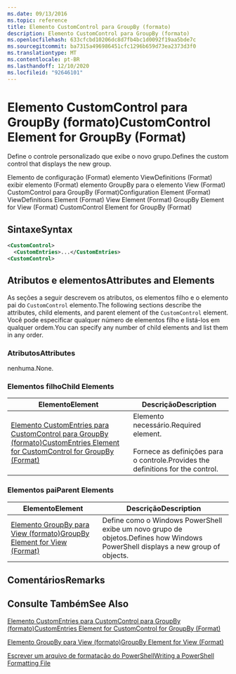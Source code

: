 ```yaml
---
ms.date: 09/13/2016
ms.topic: reference
title: Elemento CustomControl para GroupBy (formato)
description: Elemento CustomControl para GroupBy (formato)
ms.openlocfilehash: 633cfcbd10206dc8d7fb4bc1d0092f19aa5bde7c
ms.sourcegitcommit: ba7315a496986451cfc1296b659d73ea2373d3f0
ms.translationtype: MT
ms.contentlocale: pt-BR
ms.lasthandoff: 12/10/2020
ms.locfileid: "92646101"
---
```

# <a name="customcontrol-element-for-groupby-format"></a><span data-ttu-id="89335-103">Elemento CustomControl para GroupBy (formato)</span><span class="sxs-lookup"><span data-stu-id="89335-103">CustomControl Element for GroupBy (Format)</span></span>

<span data-ttu-id="89335-104">Define o controle personalizado que exibe o novo grupo.</span><span class="sxs-lookup"><span data-stu-id="89335-104">Defines the custom control that displays the new group.</span></span>

<span data-ttu-id="89335-105">Elemento de configuração (Format) elemento ViewDefinitions (Format) exibir elemento (Format) elemento GroupBy para o elemento View (Format) CustomControl para GroupBy (Format)</span><span class="sxs-lookup"><span data-stu-id="89335-105">Configuration Element (Format) ViewDefinitions Element (Format) View Element (Format) GroupBy Element for View (Format) CustomControl Element for GroupBy (Format)</span></span>

## <a name="syntax"></a><span data-ttu-id="89335-106">Sintaxe</span><span class="sxs-lookup"><span data-stu-id="89335-106">Syntax</span></span>

```xml
<CustomControl>
  <CustomEntries>...</CustomEntries>
<CustomControl>
```

## <a name="attributes-and-elements"></a><span data-ttu-id="89335-107">Atributos e elementos</span><span class="sxs-lookup"><span data-stu-id="89335-107">Attributes and Elements</span></span>

<span data-ttu-id="89335-108">As seções a seguir descrevem os atributos, os elementos filho e o elemento pai do `CustomControl` elemento.</span><span class="sxs-lookup"><span data-stu-id="89335-108">The following sections describe the attributes, child elements, and parent element of the `CustomControl` element.</span></span> <span data-ttu-id="89335-109">Você pode especificar qualquer número de elementos filho e listá-los em qualquer ordem.</span><span class="sxs-lookup"><span data-stu-id="89335-109">You can specify any number of child elements and list them in any order.</span></span>

### <a name="attributes"></a><span data-ttu-id="89335-110">Atributos</span><span class="sxs-lookup"><span data-stu-id="89335-110">Attributes</span></span>

<span data-ttu-id="89335-111">nenhuma.</span><span class="sxs-lookup"><span data-stu-id="89335-111">None.</span></span>

### <a name="child-elements"></a><span data-ttu-id="89335-112">Elementos filho</span><span class="sxs-lookup"><span data-stu-id="89335-112">Child Elements</span></span>

|<span data-ttu-id="89335-113">Elemento</span><span class="sxs-lookup"><span data-stu-id="89335-113">Element</span></span>|<span data-ttu-id="89335-114">Descrição</span><span class="sxs-lookup"><span data-stu-id="89335-114">Description</span></span>|
|-------------|-----------------|
|[<span data-ttu-id="89335-115">Elemento CustomEntries para CustomControl para GroupBy (formato)</span><span class="sxs-lookup"><span data-stu-id="89335-115">CustomEntries Element for CustomControl for GroupBy (Format)</span></span>](./customentries-element-for-customcontrol-for-groupby-format.md)|<span data-ttu-id="89335-116">Elemento necessário.</span><span class="sxs-lookup"><span data-stu-id="89335-116">Required element.</span></span><br /><br /> <span data-ttu-id="89335-117">Fornece as definições para o controle.</span><span class="sxs-lookup"><span data-stu-id="89335-117">Provides the definitions for the control.</span></span>|

### <a name="parent-elements"></a><span data-ttu-id="89335-118">Elementos pai</span><span class="sxs-lookup"><span data-stu-id="89335-118">Parent Elements</span></span>

|<span data-ttu-id="89335-119">Elemento</span><span class="sxs-lookup"><span data-stu-id="89335-119">Element</span></span>|<span data-ttu-id="89335-120">Descrição</span><span class="sxs-lookup"><span data-stu-id="89335-120">Description</span></span>|
|-------------|-----------------|
|[<span data-ttu-id="89335-121">Elemento GroupBy para View (formato)</span><span class="sxs-lookup"><span data-stu-id="89335-121">GroupBy Element for View (Format)</span></span>](./groupby-element-for-view-format.md)|<span data-ttu-id="89335-122">Define como o Windows PowerShell exibe um novo grupo de objetos.</span><span class="sxs-lookup"><span data-stu-id="89335-122">Defines how Windows PowerShell displays a new group of objects.</span></span>|

## <a name="remarks"></a><span data-ttu-id="89335-123">Comentários</span><span class="sxs-lookup"><span data-stu-id="89335-123">Remarks</span></span>

## <a name="see-also"></a><span data-ttu-id="89335-124">Consulte Também</span><span class="sxs-lookup"><span data-stu-id="89335-124">See Also</span></span>

[<span data-ttu-id="89335-125">Elemento CustomEntries para CustomControl para GroupBy (formato)</span><span class="sxs-lookup"><span data-stu-id="89335-125">CustomEntries Element for CustomControl for GroupBy (Format)</span></span>](./customentries-element-for-customcontrol-for-groupby-format.md)

[<span data-ttu-id="89335-126">Elemento GroupBy para View (formato)</span><span class="sxs-lookup"><span data-stu-id="89335-126">GroupBy Element for View (Format)</span></span>](./groupby-element-for-view-format.md)

[<span data-ttu-id="89335-127">Escrever um arquivo de formatação do PowerShell</span><span class="sxs-lookup"><span data-stu-id="89335-127">Writing a PowerShell Formatting File</span></span>](./writing-a-powershell-formatting-file.md)
